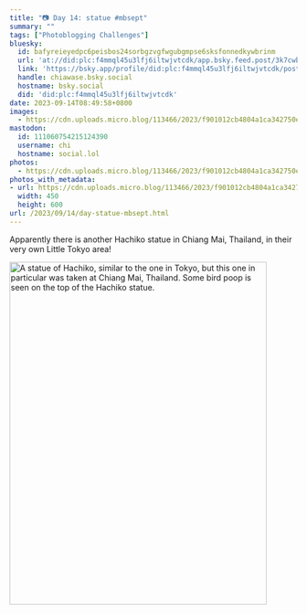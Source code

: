 ```yaml
---
title: "📷 Day 14: statue #mbsept"
summary: ""
tags: ["Photoblogging Challenges"]
bluesky:
  id: bafyreieyedpc6peisbos24sorbgzvgfwgubgmpse6sksfonnedkywbrinm
  url: 'at://did:plc:f4mmql45u3lfj6iltwjvtcdk/app.bsky.feed.post/3k7cwbtm7tf2d'
  link: 'https://bsky.app/profile/did:plc:f4mmql45u3lfj6iltwjvtcdk/post/3k7cwbtm7tf2d'
  handle: chiawase.bsky.social
  hostname: bsky.social
  did: 'did:plc:f4mmql45u3lfj6iltwjvtcdk'
date: 2023-09-14T08:49:58+0800
images:
  - https://cdn.uploads.micro.blog/113466/2023/f901012cb4804a1ca342750e77a6cd13.jpg
mastodon:
  id: 111060754215124390
  username: chi
  hostname: social.lol
photos:
  - https://cdn.uploads.micro.blog/113466/2023/f901012cb4804a1ca342750e77a6cd13.jpg
photos_with_metadata:
- url: https://cdn.uploads.micro.blog/113466/2023/f901012cb4804a1ca342750e77a6cd13.jpg
  width: 450
  height: 600
url: /2023/09/14/day-statue-mbsept.html
---
```


Apparently there is another Hachiko statue in Chiang Mai, Thailand, in their very own Little Tokyo area!

<img src="/img/uploads/2023/f901012cb4804a1ca342750e77a6cd13.jpg" width="450" height="600" alt="A statue of Hachiko, similar to the one in Tokyo, but this one in particular was taken at Chiang Mai, Thailand. Some bird poop is seen on the top of the Hachiko statue.">

